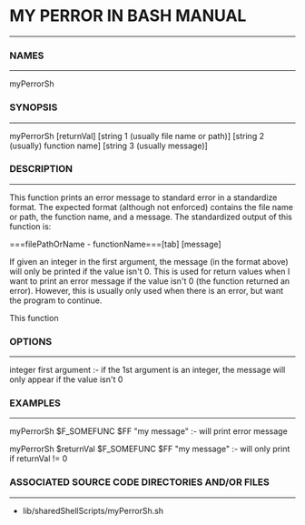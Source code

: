 # MY PERROR IN BASH MANUAL #
- - -

### NAMES ###
- - -

myPerrorSh

### SYNOPSIS ###
- - -

myPerrorSh \[returnVal\] \[string 1 (usually file name or path)\] \[string 2 (usually) function name\] \[string 3 (usually message)\]

### DESCRIPTION ###
- - -

This function prints an error message to standard error in a standardize format. The expected format (although not enforced) contains the file name or path, the function name, and a message. The standardized output of this function is:

===filePathOrName - functionName===\[tab\] \[message\]

If given an integer in the first argument, the message (in the format above) will only be printed if the value isn't 0. This is used for return values when I want to print an error message if the value isn't 0 (the function returned an error). However, this is usually only used when there is an error, but want the program to continue.

This function

### OPTIONS ###
- - -

integer first argument       :- if the 1st argument is an integer, the message will only appear if the value isn't 0

### EXAMPLES ###
- - -

myPerrorSh $F\_SOMEFUNC $FF "my message"                :- will print error message

myPerrorSh $returnVal $F\_SOMEFUNC $FF "my message"     :- will only print if returnVal != 0

### ASSOCIATED SOURCE CODE DIRECTORIES AND/OR FILES ###
- - -

- lib/sharedShellScripts/myPerrorSh.sh
